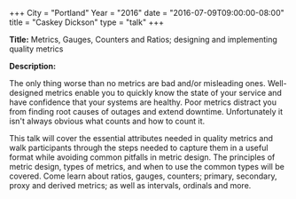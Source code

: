 +++
City = "Portland"
Year = "2016"
date = "2016-07-09T09:00:00-08:00"
title = "Caskey Dickson"
type = "talk"
+++

**Title:** Metrics, Gauges, Counters and Ratios; designing and implementing quality metrics

**Description:**

The only thing worse than no metrics are bad and/or misleading ones. Well-designed metrics enable you to quickly know the state of your service and have confidence that your systems are healthy. Poor metrics distract you from finding root causes of outages and extend downtime. Unfortunately it isn't always obvious what counts and how to count it.

This talk will cover the essential attributes needed in quality metrics and walk participants through the steps needed to capture them in a useful format while avoiding common pitfalls in metric design. The principles of metric design, types of metrics, and when to use the common types will be covered. Come learn about ratios, gauges, counters; primary, secondary, proxy and derived metrics; as well as intervals, ordinals and more.
